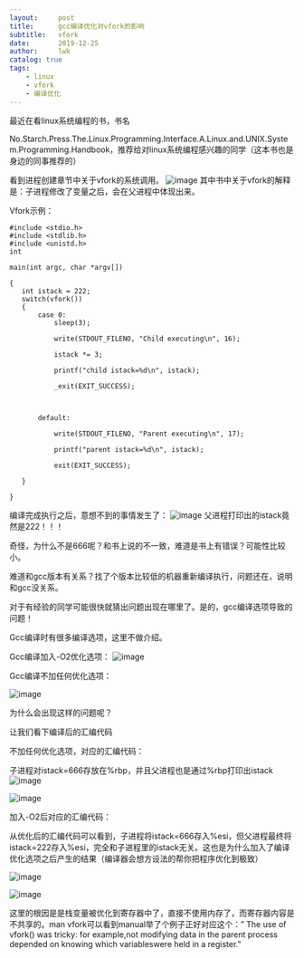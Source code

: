 ```yaml
---
layout:     post
title:      gcc编译优化对vfork的影响
subtitle:   vfork
date:       2019-12-25
author:     lwk
catalog: true
tags:
    - linux
    - vfork
    - 编译优化
---
```

最近在看linux系统编程的书，书名

No.Starch.Press.The.Linux.Programming.Interface.A.Linux.and.UNIX.System.Programming.Handbook，推荐给对linux系统编程感兴趣的同学（这本书也是身边的同事推荐的）

 

看到进程创建章节中关于vfork的系统调用。
![image](https://user-images.githubusercontent.com/36918717/176895902-4c832779-48c9-4441-9357-c2dfcb13746b.png)
其中书中关于vfork的解释是：子进程修改了变量之后，会在父进程中体现出来。

Vfork示例：
```
#include <stdio.h>
#include <stdlib.h>
#include <unistd.h>
int

main(int argc, char *argv[])

{
   int istack = 222;
   switch(vfork())
   {  
       case 0:
           sleep(3);

           write(STDOUT_FILENO, "Child executing\n", 16);

           istack *= 3;

           printf("child istack=%d\n", istack);

           _exit(EXIT_SUCCESS);

 

       default:

           write(STDOUT_FILENO, "Parent executing\n", 17);

           printf("parent istack=%d\n", istack);

           exit(EXIT_SUCCESS);

   }  

}
```


编译完成执行之后，意想不到的事情发生了：
![image](https://user-images.githubusercontent.com/36918717/176896060-9cec60b5-e3c0-4538-bd18-f3013fbc3057.png)
父进程打印出的istack竟然是222！！！

奇怪，为什么不是666呢？和书上说的不一致，难道是书上有错误？可能性比较小。

难道和gcc版本有关系？找了个版本比较低的机器重新编译执行，问题还在，说明和gcc没关系。

对于有经验的同学可能很快就猜出问题出现在哪里了。是的，gcc编译选项导致的问题！

Gcc编译时有很多编译选项，这里不做介绍。

Gcc编译加入-O2优化选项：
![image](https://user-images.githubusercontent.com/36918717/176896111-0155eaaf-a4ac-4a91-a2f7-a46c985d756b.png)

Gcc编译不加任何优化选项：

![image](https://user-images.githubusercontent.com/36918717/176896150-9bd29bbd-c07c-4543-8670-0b00a774a957.png)

为什么会出现这样的问题呢？

让我们看下编译后的汇编代码

不加任何优化选项，对应的汇编代码：

子进程对istack=666存放在%rbp，并且父进程也是通过%rbp打印出istack
![image](https://user-images.githubusercontent.com/36918717/176896184-916a6ad8-b185-4362-98e0-27707b469f8e.png)

![image](https://user-images.githubusercontent.com/36918717/176896204-49ed9c0b-69b8-47de-9d8f-51cf982d5314.png)

加入-O2后对应的汇编代码：

从优化后的汇编代码可以看到，子进程将istack=666存入%esi，但父进程最终将istack=222存入%esi，完全和子进程里的istack无关。这也是为什么加入了编译优化选项之后产生的结果（编译器会想方设法的帮你把程序优化到极致）

![image](https://user-images.githubusercontent.com/36918717/176896240-42bf75df-55d0-4670-8665-0699e1b35168.png)


![image](https://user-images.githubusercontent.com/36918717/176896263-bae54cc5-60ca-4f4b-9b47-4ef655fca723.png)


这里的根因是是栈变量被优化到寄存器中了，直接不使用内存了，而寄存器内容是不共享的。man vfork可以看到manual举了个例子正好对应这个：” The use of vfork() was tricky: for example,not modifying data in the parent process depended on knowing which variableswere held in a register."

